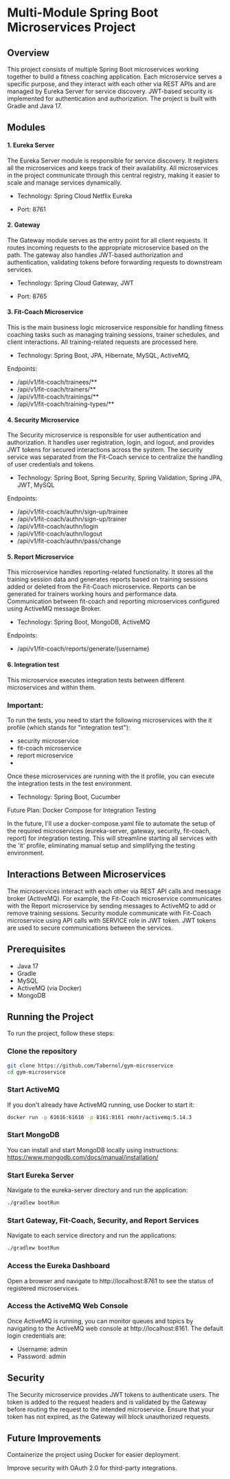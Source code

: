 # Multi-Module Spring Boot Microservices Project

## Overview

This project consists of multiple Spring Boot microservices working together to build a fitness coaching application. 
Each microservice serves a specific purpose, and they interact with each other via REST APIs and are managed by Eureka Server for service discovery. 
JWT-based security is implemented for authentication and authorization. The project is built with Gradle and Java 17.

## Modules

#### 1. Eureka Server

The Eureka Server module is responsible for service discovery. It registers all the microservices and keeps track of their availability.
All microservices in the project communicate through this central registry, making it easier to scale and manage services dynamically.

- Technology: Spring Cloud Netflix Eureka

- Port: 8761

#### 2. Gateway

The Gateway module serves as the entry point for all client requests. It routes incoming requests to the appropriate microservice based on the path. 
The gateway also handles JWT-based authorization and authentication, validating tokens before forwarding requests to downstream services.

- Technology: Spring Cloud Gateway, JWT

- Port: 8765

#### 3. Fit-Coach Microservice

This is the main business logic microservice responsible for handling fitness coaching tasks such as managing training sessions, trainer schedules, and client interactions.
All training-related requests are processed here.

- Technology: Spring Boot, JPA, Hibernate, MySQL, ActiveMQ,

Endpoints:

- /api/v1/fit-coach/trainees/**
- /api/v1/fit-coach/trainers/**
- /api/v1/fit-coach/trainings/**
- /api/v1/fit-coach/training-types/**

#### 4. Security Microservice

The Security microservice is responsible for user authentication and authorization. 
It handles user registration, login, and logout, and provides JWT tokens for secured interactions across the system. 
The security service was separated from the Fit-Coach service to centralize the handling of user credentials and tokens.

- Technology: Spring Boot, Spring Security, Spring Validation, Spring JPA, JWT, MySQL

Endpoints:

- /api/v1/fit-coach/authn/sign-up/trainee
- /api/v1/fit-coach/authn/sign-up/trainer
- /api/v1/fit-coach/authn/login
- /api/v1/fit-coach/authn/logout
- /api/v1/fit-coach/authn/pass/change

#### 5. Report Microservice

This microservice handles reporting-related functionality. 
It stores all the training session data and generates reports based on training sessions added or deleted from the Fit-Coach microservice. 
Reports can be generated for trainers working hours and performance data.
Communication between fit-coach and reporting microservices configured using ActiveMQ message Broker.

- Technology: Spring Boot, MongoDB, ActiveMQ

Endpoints:

- /api/v1/fit-coach/reports/generate/{username}

#### 6. Integration test

This microservice executes integration tests between different microservices and within them.

### Important: 
To run the tests, you need to start the following microservices with the it profile (which stands for "integration test"):

- security microservice
- fit-coach microservice
- report microservice
- 
Once these microservices are running with the it profile, you can execute the integration tests in the test environment.

- Technology: Spring Boot, Cucumber

Future Plan: Docker Compose for Integration Testing

In the future, I'll use a docker-compose.yaml file to automate the setup of the required microservices
(eureka-server, gateway, security, fit-coach, report) for integration testing. 
This will streamline starting all services with the 'it' profile, 
eliminating manual setup and simplifying the testing environment.


## Interactions Between Microservices

The microservices interact with each other via REST API calls and message broker (ActiveMQ). 
For example, the Fit-Coach microservice communicates with the Report microservice by sending messages to ActiveMQ to add or remove training sessions.
Security module communicate with Fit-Coach microservice using API calls with SERVICE role in JWT token.
JWT tokens are used to secure communications between the services.

## Prerequisites

- Java 17
- Gradle
- MySQL
- ActiveMQ (via Docker)
- MongoDB

## Running the Project

To run the project, follow these steps:

### Clone the repository
```bash
git clone https://github.com/Tabernol/gym-microservice
cd gym-microservice
```

### Start ActiveMQ
If you don't already have ActiveMQ running, use Docker to start it:
```bash
docker run -p 61616:61616 -p 8161:8161 rmohr/activemq:5.14.3
```

### Start MongoDB
You can install and start MongoDB locally using instructions:
https://www.mongodb.com/docs/manual/installation/

### Start Eureka Server
Navigate to the eureka-server directory and run the application:

```bash
./gradlew bootRun
```

### Start Gateway, Fit-Coach, Security, and Report Services
Navigate to each service directory and run the applications:

```bash
./gradlew bootRun
```

### Access the Eureka Dashboard
Open a browser and navigate to http://localhost:8761 to see the status of registered microservices.

### Access the ActiveMQ Web Console
Once ActiveMQ is running, you can monitor queues and topics by navigating to the ActiveMQ web console at http://localhost:8161.
The default login credentials are:

- Username: admin
- Password: admin

## Security

The Security microservice provides JWT tokens to authenticate users. 
The token is added to the request headers and is validated by the Gateway before routing the request to the intended microservice. 
Ensure that your token has not expired, as the Gateway will block unauthorized requests.

## Future Improvements

Containerize the project using Docker for easier deployment.

Improve security with OAuth 2.0 for third-party integrations.
